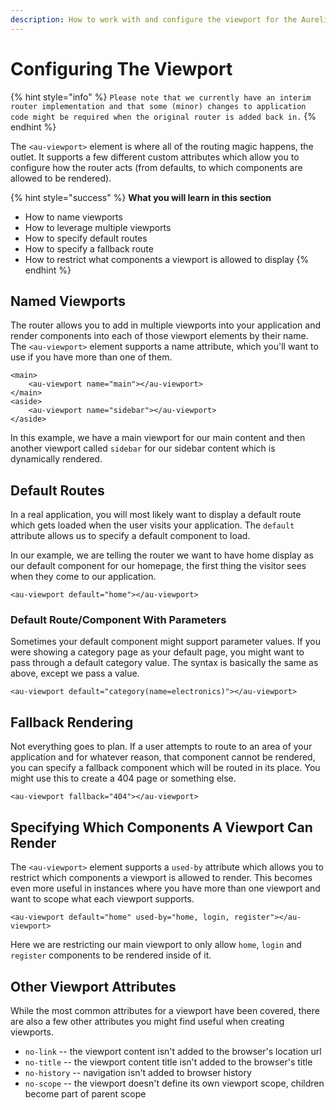 ```yaml
---
description: How to work with and configure the viewport for the Aurelia Router.
---
```


# Configuring The Viewport

{% hint style="info" %}
`Please note that we currently have an interim router implementation and that some (minor) changes to application code might be required when the original router is added back in.`
{% endhint %}

The `<au-viewport>` element is where all of the routing magic happens, the outlet. It supports a few different custom attributes which allow you to configure how the router acts \(from defaults, to which components are allowed to be rendered\).

{% hint style="success" %}
**What you will learn in this section**

* How to name viewports
* How to leverage multiple viewports
* How to specify default routes
* How to specify a fallback route
* How to restrict what components a viewport is allowed to display
{% endhint %}

## Named Viewports

The router allows you to add in multiple viewports into your application and render components into each of those viewport elements by their name. The `<au-viewport>` element supports a name attribute, which you'll want to use if you have more than one of them.

```markup
<main>
    <au-viewport name="main"></au-viewport>
</main>
<aside>
    <au-viewport name="sidebar"></au-viewport>
</aside>
```

In this example, we have a main viewport for our main content and then another viewport called `sidebar` for our sidebar content which is dynamically rendered.

## Default Routes

In a real application, you will most likely want to display a default route which gets loaded when the user visits your application. The `default` attribute allows us to specify a default component to load.

In our example, we are telling the router we want to have home display as our default component for our homepage, the first thing the visitor sees when they come to our application.

```markup
<au-viewport default="home"></au-viewport>
```

### Default Route/Component With Parameters

Sometimes your default component might support parameter values. If you were showing a category page as your default page, you might want to pass through a default category value. The syntax is basically the same as above, except we pass a value.

```markup
<au-viewport default="category(name=electronics)"></au-viewport>
```

## Fallback Rendering

Not everything goes to plan. If a user attempts to route to an area of your application and for whatever reason, that component cannot be rendered, you can specify a fallback component which will be routed in its place. You might use this to create a 404 page or something else.

```markup
<au-viewport fallback="404"></au-viewport>
```

## Specifying Which Components A Viewport Can Render

The `<au-viewport>` element supports a `used-by` attribute which allows you to restrict which components a viewport is allowed to render. This becomes even more useful in instances where you have more than one viewport and want to scope what each viewport supports.

```markup
<au-viewport default="home" used-by="home, login, register"></au-viewport>
```

Here we are restricting our main viewport to only allow `home`, `login` and `register` components to be rendered inside of it.

## Other Viewport Attributes

While the most common attributes for a viewport have been covered, there are also a few other attributes you might find useful when creating viewports.

* `no-link` -- the viewport content isn't added to the browser's location url
* `no-title` -- the viewport content title isn't added to the browser's title
* `no-history` --  navigation isn't added to browser history
* `no-scope` --  the viewport doesn't define its own viewport scope, children become part of parent scope

